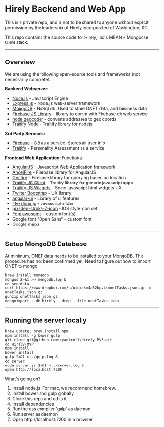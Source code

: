 Hirely Backend and Web App
===================

This is a private repo, and is not to be shared to anyone without explicit permission by the leadership of Hirely Incorporated of Washington, DC.

This repo contains the source code for Hirely, Inc's MEAN + Mongoose ORM stack.

----------

Overview
-------------


We are using the following open-source tools and frameworks (not necessarily complete).

**Backend Webserver:**
- [Node.js](https://nodejs.org/en/) - Javascript Engine
- [Express.js](http://expressjs.com/en/index.html) - Node.js web-server framework
- [MongoDB](https://www.mongodb.com/) - NoSql db.  Used to store ONET data, and business data
- [Firebase JS Library](https://www.firebase.com/docs/web/quickstart.html) - library to comm with Firebase db web service
- [node geocoder](https://github.com/nchaulet/node-geocoder) - converts addresses to geo coords
- [Traitify Node](https://github.com/traitify/traitify-node) - Traitify library for nodejs

**3rd Party Services:**
- [Firebase](https://www.firebase.com/) - DB as a service. Stores all user info
- [Traitify](https://www.traitify.com/) - Personality Assessment as a service

**Frontend Web Application:**
Functional
- [AngularJS](https://angularjs.org/) - Javascript Web Application framework
- [AngelFire](https://www.firebase.com/docs/web/libraries/angular/) - Firebase library for AngularJS
- [Geofire](https://github.com/firebase/geofire-js) - Firebase library for querying based on location
- [Traitify JS Client](https://github.com/traitify/traitify-js-client) - Traitify library for generic javascript apps
- [Traitify JS Widgets](https://github.com/traitify/traitify-js-widgets) - Some javascript html widgets
UX
- [Twitter Bootstrap](http://getbootstrap.com/) - UX library
- [angular-ui](https://github.com/angular-ui) - Library of ui features
- [Flexslider.js](http://flexslider.woothemes.com/) - Javascript slider
- [pixeden-stroke-7-icon](https://github.com/olimsaidov/pixeden-stroke-7-icon) - IOS style icon set
- [Font awesome](https://fortawesome.github.io/Font-Awesome/) - custom font(s)
- Google font "Open Sans" - custom font
- Google maps


----------

Setup MongoDB Database
-------------

At minimum, ONET data needs to be installed to your MongoDB.  This procedure has not been confirmed yet.  Need to figure out how to import ONET to mongo.

```
brew install mongodb
mongod 2>&1 >> mongodb.log &
cd seeddata
curl https://www.dropbox.com/s/uiqcakm4a62bpsl/onetTasks.json.gz -o onetTasks.json.gz
gunzip onetTasks.json.gz
mongoimport --db hirely --drop --file onetTasks.json
```

----------

Running the server locally
-------------

```
brew update; brew install npm
npm install -g bower gulp
git clone git@github.com:ryantroll/Hirely-MVP.git
cd Hirely-MVP
npm install
bower install
gulp 2>&1 >../gulp.log &
cd server
node server.js 2>&1 >../server.log &
open http://localhost:7200
```

What's going on?
 1. Install node.js.  For mac, we recommend homebrew.
 2. Install bower and gulp globally
 3. Clone this repo and cd to it
 4. Install dependencies
 5. Run the css compiler 'gulp' as daemon
 5. Run server as daemon
 6. Open http://localhost:7200 in a browser


